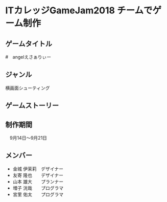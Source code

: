 # ITカレッジGameJam2018 チームでゲーム制作  

## ゲームタイトル
#　angelえさぁりぃー  

## ジャンル  
横画面シューティング    

## ゲームストーリー  


## 制作期間  
　9月14日～9月21日 　

## メンバー  
* 金城 伊茉莉　デザイナー  
* 友寄 隆也　　デザイナー  
* 山本 雄大　　プランナー  
* 増子 洸哉　　プログラマ  
* 宮里 佑太　　プログラマ  